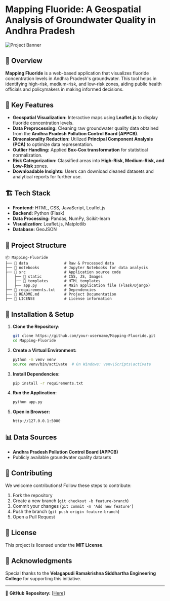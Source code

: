 # Mapping Fluoride: A Geospatial Analysis of Groundwater Quality in Andhra Pradesh

![Project Banner](![image](https://github.com/user-attachments/assets/4a9b9f28-fda7-4541-8590-ada9870c74bc))

## 📌 Overview

**Mapping Fluoride** is a web-based application that visualizes fluoride concentration levels in Andhra Pradesh's groundwater. This tool helps in identifying high-risk, medium-risk, and low-risk zones, aiding public health officials and policymakers in making informed decisions.

## 🎯 Key Features

- **Geospatial Visualization:** Interactive maps using **Leaflet.js** to display fluoride concentration levels.
- **Data Preprocessing:** Cleaning raw groundwater quality data obtained from the **Andhra Pradesh Pollution Control Board (APPCB)**.
- **Dimensionality Reduction:** Utilized **Principal Component Analysis (PCA)** to optimize data representation.
- **Outlier Handling:** Applied **Box-Cox transformation** for statistical normalization.
- **Risk Categorization:** Classified areas into **High-Risk, Medium-Risk, and Low-Risk** zones.
- **Downloadable Insights:** Users can download cleaned datasets and analytical reports for further use.

## 🏗️ Tech Stack

- **Frontend:** HTML, CSS, JavaScript, Leaflet.js
- **Backend:** Python (Flask)
- **Data Processing:** Pandas, NumPy, Scikit-learn
- **Visualization:** Leaflet.js, Matplotlib
- **Database:** GeoJSON

## 📂 Project Structure
```
📦 Mapping-Fluoride
├── 📂 data                # Raw & Processed data
├── 📂 notebooks           # Jupyter Notebooks for data analysis
├── 📂 src                 # Application source code
│   ├── 📂 static          # CSS, JS, Images
│   ├── 📂 templates       # HTML templates
│   ├── app.py            # Main application file (Flask/Django)
├── 📜 requirements.txt    # Dependencies
├── 📜 README.md           # Project Documentation
├── 📜 LICENSE             # License information
```

## 🚀 Installation & Setup

1. **Clone the Repository:**
   ```bash
   git clone https://github.com/your-username/Mapping-Fluoride.git
   cd Mapping-Fluoride
   ```
2. **Create a Virtual Environment:**
   ```bash
   python -m venv venv
   source venv/bin/activate  # On Windows: venv\Scripts\activate
   ```
3. **Install Dependencies:**
   ```bash
   pip install -r requirements.txt
   ```
4. **Run the Application:**
   ```bash
   python app.py
   ```
5. **Open in Browser:**
   ```
   http://127.0.0.1:5000
   ```

## 📊 Data Sources
- **Andhra Pradesh Pollution Control Board (APPCB)**
- Publicly available groundwater quality datasets

## 🤝 Contributing
We welcome contributions! Follow these steps to contribute:
1. Fork the repository
2. Create a new branch (`git checkout -b feature-branch`)
3. Commit your changes (`git commit -m 'Add new feature'`)
4. Push the branch (`git push origin feature-branch`)
5. Open a Pull Request

## 📜 License
This project is licensed under the **MIT License**.

## 🌟 Acknowledgments
Special thanks to the **Velagapudi Ramakrishna Siddhartha Engineering College** for supporting this initiative.

---

🔗 **GitHub Repository:** [[Here](https://github.com/nidhaahmed/Mapping-Fluoride.git)]

